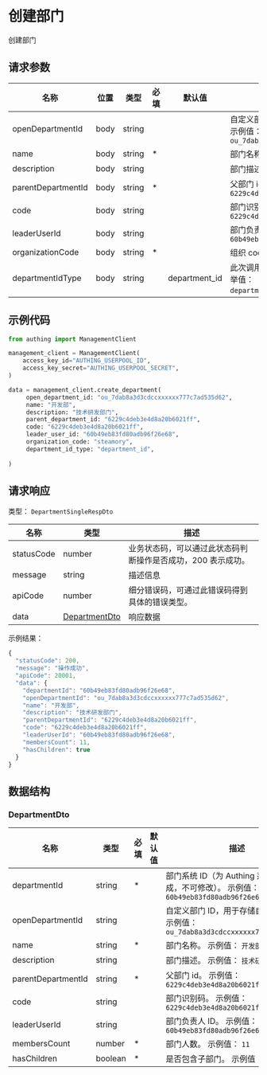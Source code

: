 # 创建部门

<!--
  警告⚠️：
  不要直接修改该文档，
  https://github.com/Authing/authing-docs-factory
  使用该项目进行生成
-->

创建部门

## 请求参数

| 名称 | 位置 | 类型 | 必填 | 默认值 | 描述 |
| ---- | --- | ---- | ---- | ---- | ---- |
| openDepartmentId | body | string |  |  | 自定义部门 ID，用于存储自定义的 ID。 示例值： `ou_7dab8a3d3cdccxxxxxx777c7ad535d62` |
| name | body | string | \* |  | 部门名称。 示例值： `开发部` |
| description | body | string |  |  | 部门描述。 示例值： `技术研发部门` |
| parentDepartmentId | body | string | \* |  | 父部门 id。 示例值： `6229c4deb3e4d8a20b6021ff` |
| code | body | string |  |  | 部门识别码。 示例值： `6229c4deb3e4d8a20b6021ff` |
| leaderUserId | body | string |  |  | 部门负责人 ID。 示例值： `60b49eb83fd80adb96f26e68` |
| organizationCode | body | string | \* |  | 组织 code。 示例值： `steamory` |
| departmentIdType | body | string |  | department_id | 此次调用中使用的父部门 ID 的类型。 枚举值：`department_id`,`open_department_id` |


## 示例代码

```py
from authing import ManagementClient

management_client = ManagementClient(
    access_key_id="AUTHING_USERPOOL_ID",
    access_key_secret="AUTHING_USERPOOL_SECRET",
)

data = management_client.create_department(
     open_department_id: "ou_7dab8a3d3cdccxxxxxx777c7ad535d62",
     name: "开发部",
     description: "技术研发部门",
     parent_department_id: "6229c4deb3e4d8a20b6021ff",
     code: "6229c4deb3e4d8a20b6021ff",
     leader_user_id: "60b49eb83fd80adb96f26e68",
     organization_code: "steamory",
     department_id_type: "department_id",
  
)
```



## 请求响应

类型： `DepartmentSingleRespDto`

| 名称 | 类型 | 描述 |
| ---- | ---- | ---- |
| statusCode | number | 业务状态码，可以通过此状态码判断操作是否成功，200 表示成功。 |
| message | string | 描述信息 |
| apiCode | number | 细分错误码，可通过此错误码得到具体的错误类型。 |
| data | <a href="#DepartmentDto">DepartmentDto</a> | 响应数据 |



示例结果：

```js
{
  "statusCode": 200,
  "message": "操作成功",
  "apiCode": 20001,
  "data": {
    "departmentId": "60b49eb83fd80adb96f26e68",
    "openDepartmentId": "ou_7dab8a3d3cdccxxxxxx777c7ad535d62",
    "name": "开发部",
    "description": "技术研发部门",
    "parentDepartmentId": "6229c4deb3e4d8a20b6021ff",
    "code": "6229c4deb3e4d8a20b6021ff",
    "leaderUserId": "60b49eb83fd80adb96f26e68",
    "membersCount": 11,
    "hasChildren": true
  }
}
```

## 数据结构


### <a id="DepartmentDto"></a> DepartmentDto

| 名称 | 类型 | 必填 |默认值| 描述 |
| ---- |  ---- | ---- | --- | ---- |
| departmentId | string | \* |  | 部门系统 ID（为 Authing 系统自动生成，不可修改）。 示例值： `60b49eb83fd80adb96f26e68`  |
  | openDepartmentId | string |  |  | 自定义部门 ID，用于存储自定义的 ID。 示例值： `ou_7dab8a3d3cdccxxxxxx777c7ad535d62`  |
  | name | string | \* |  | 部门名称。 示例值： `开发部`  |
  | description | string |  |  | 部门描述。 示例值： `技术研发部门`  |
  | parentDepartmentId | string | \* |  | 父部门 id。 示例值： `6229c4deb3e4d8a20b6021ff`  |
  | code | string |  |  | 部门识别码。 示例值： `6229c4deb3e4d8a20b6021ff`  |
  | leaderUserId | string |  |  | 部门负责人 ID。 示例值： `60b49eb83fd80adb96f26e68`  |
  | membersCount | number | \* |  | 部门人数。 示例值： `11`  |
  | hasChildren | boolean | \* |  | 是否包含子部门。 示例值： `true`  |
  

